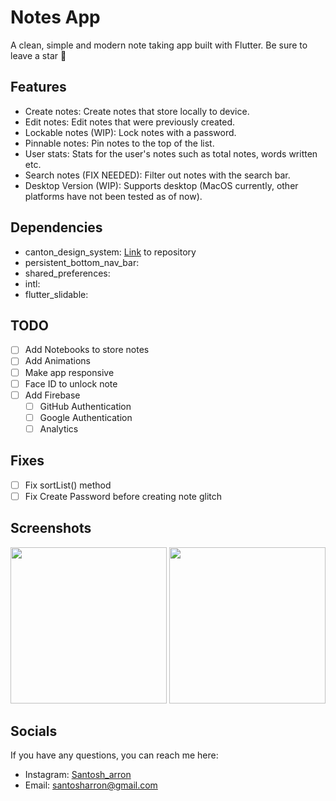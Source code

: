 # Notes App

A clean, simple and modern note taking app built with Flutter. Be sure to leave a star 🌟

## Features

- Create notes: Create notes that store locally to device.
- Edit notes: Edit notes that were previously created.
- Lockable notes (WIP): Lock notes with a password.
- Pinnable notes: Pin notes to the top of the list.
- User stats: Stats for the user's notes such as total notes, words written etc.
- Search notes (FIX NEEDED): Filter out notes with the search bar.
- Desktop Version (WIP): Supports desktop (MacOS currently, other platforms have not been tested as of now).


## Dependencies

- canton_design_system: [Link](https://github.com/santosharron/notes-app) to repository
- persistent_bottom_nav_bar:
- shared_preferences:
- intl:
- flutter_slidable:

## TODO

- [ ] Add Notebooks to store notes
- [ ] Add Animations
- [ ] Make app responsive
- [ ] Face ID to unlock note
- [ ] Add Firebase
  - [ ] GitHub Authentication
  - [ ] Google Authentication
  - [ ] Analytics

## Fixes
- [ ] Fix sortList() method
- [ ] Fix Create Password before creating note glitch

## Screenshots
<div>
  <img width="250" src="https://user-images.githubusercontent.com/73644573/118997676-77c45f80-b9a6-11eb-9a47-e010941d7b2a.jpg"> </img>
  <img width="250" src="https://user-images.githubusercontent.com/73644573/118997048-fa98ea80-b9a5-11eb-9dbd-a290ab845e39.jpg"> </img> 
</div>


## Socials

If you have any questions, you can reach me here:

- Instagram: [Santosh_arron](https://www.instagram.com/santosh_arron/)
- Email: santosharron@gmail.com

